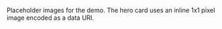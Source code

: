 Placeholder images for the demo. The hero card uses an inline 1x1 pixel image encoded as a data URI.
